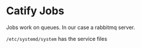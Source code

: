 # Catify Jobs

Jobs work on queues. In  our case a rabbitmq server.

`/etc/systemd/system` has the service files
